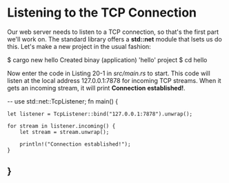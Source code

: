# Listening to the TCP Connection

Our web server needs to listen to a TCP connection, so that's the first part we'll work on. The
standard library offers a **std::net** module that lsets us do this. Let's make a new project in the usual
fashion:

$ cargo new hello
    Created binay (application) 'hello' project
$ cd hello

Now enter the code in Listing 20-1 in *src/main.rs* to start. This code will listen at the local address
127.0.0.1:7878 for incoming TCP streams. When it gets an incoming stream, it will print
**Connection established!**.

--
use std::net::TcpListener;
fn main() {

    let listener = TcpListener::bind("127.0.0.1:7878").unwrap();

    for stream in listener.incoming() {
        let stream = stream.unwrap();

        println!("Connection established!");
    }
}
--


